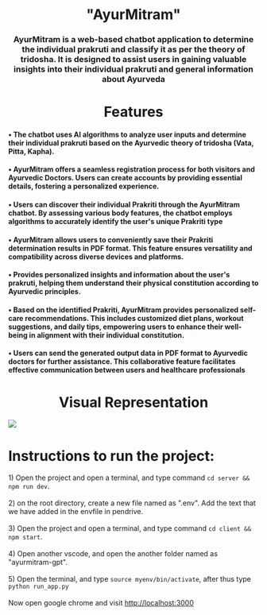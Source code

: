 <h1 align="center" > "AyurMitram" </h1>
<h3 align="center">AyurMitram is a web-based chatbot application to determine the individual prakruti and classify it as per the theory of tridosha. It is designed to assist users in gaining valuable insights into their individual prakruti and general information about Ayurveda </h2>

<div> <h1 align="center">  Features </h1>  
  <h4 > • The chatbot uses AI algorithms to analyze user inputs and determine their individual prakruti based on the Ayurvedic theory of tridosha (Vata, Pitta, Kapha).</h4>
  <h4  > • AyurMitram offers a seamless registration process for both visitors and Ayurvedic Doctors. Users can create accounts by providing essential details, fostering a personalized experience.</h4>
  <h4 > • Users can discover their individual Prakriti through the AyurMitram chatbot. By assessing various body features, the chatbot employs algorithms to accurately identify the user's unique Prakriti type </h4>
  <h4  > • AyurMitram allows users to conveniently save their Prakriti determination results in PDF format. This feature ensures versatility and compatibility across diverse devices and platforms. </h4>
  <h4> • Provides personalized insights and information about the user's prakruti, helping them understand their physical constitution according to Ayurvedic principles.</h4>
  <h4  > • Based on the identified Prakriti, AyurMitram provides personalized self-care recommendations. This includes customized diet plans, workout suggestions, and daily tips, empowering users to enhance their well-being in alignment with their individual constitution.</h4>
  <h4 > • Users can send the generated output data in PDF format to Ayurvedic doctors for further assistance. This collaborative feature facilitates effective communication between users and healthcare professionals</h4>
<div> <h1 align="center">  Visual Representation </h1>  
<img src="https://github.com/ayurmitram/ayurmitram-web/assets/104931182/7ef3c7c7-9989-4ccc-a037-5733b4c7a4d0">

<h1>Instructions to run the project:</h1>
1) Open the project and open a terminal, and type command <code>cd server && npm run dev</code>.
<br></br>
2) on the root directory, create a new file named as ".env". Add the text that we have added in the envfile in pendrive.
<br></br>
3) Open the project and open a terminal, and type command <code>cd client && npm start</code>.
<br></br>
4) Open another vscode, and open the another folder named as "ayurmitram-gpt".
<br></br>
5) Open the terminal, and type <code>source myenv/bin/activate</code>, after thus type <code>python run_app.py</code>
<br></br>
Now open google chrome and visit <a href="http://localhost:3000">http://localhost:3000</a>


